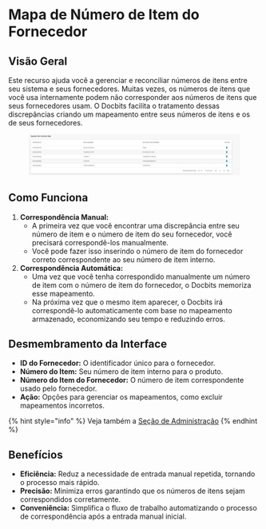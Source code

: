 # Mapa de Número de Item do Fornecedor

## **Visão Geral**

Este recurso ajuda você a gerenciar e reconciliar números de itens entre seu sistema e seus fornecedores. Muitas vezes, os números de itens que você usa internamente podem não corresponder aos números de itens que seus fornecedores usam. O Docbits facilita o tratamento dessas discrepâncias criando um mapeamento entre seus números de itens e os de seus fornecedores.

<figure><img src="../../.gitbook/assets/supplier-item-number-map.png" alt=""><figcaption></figcaption></figure>

## **Como Funciona**

1. **Correspondência Manual:**
   * A primeira vez que você encontrar uma discrepância entre seu número de item e o número de item do seu fornecedor, você precisará correspondê-los manualmente.
   * Você pode fazer isso inserindo o número de item do fornecedor correto correspondente ao seu número de item interno.
2. **Correspondência Automática:**
   * Uma vez que você tenha correspondido manualmente um número de item com o número de item do fornecedor, o Docbits memoriza esse mapeamento.
   * Na próxima vez que o mesmo item aparecer, o Docbits irá correspondê-lo automaticamente com base no mapeamento armazenado, economizando seu tempo e reduzindo erros.

## **Desmembramento da Interface**

* **ID do Fornecedor:** O identificador único para o fornecedor.
* **Número do Item:** Seu número de item interno para o produto.
* **Número do Item do Fornecedor:** O número de item correspondente usado pelo fornecedor.
* **Ação:** Opções para gerenciar os mapeamentos, como excluir mapeamentos incorretos.

{% hint style="info" %}
Veja também a [Seção de Administração](../../admin-section/)
{% endhint %}

## **Benefícios**

* **Eficiência:** Reduz a necessidade de entrada manual repetida, tornando o processo mais rápido.
* **Precisão:** Minimiza erros garantindo que os números de itens sejam correspondidos corretamente.
* **Conveniência:** Simplifica o fluxo de trabalho automatizando o processo de correspondência após a entrada manual inicial.
